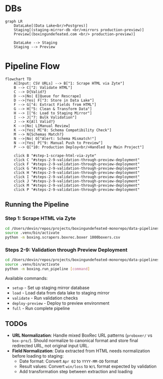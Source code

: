# DBs

```mermaid
graph LR
    DataLake[(Data Lake<br/>Postgres)] 
    Staging[(staging-mirror-db <br/>mirrors production-preview)]
    Preview[(boxingundefeated.com <br/> production-preview)]
    
    DataLake --> Staging
    Staging --> Preview
```

# Pipeline Flow

```mermaid
flowchart TD
    A[Input: CSV URLs] --> B["1: Scrape HTML via Zyte"]
    B --> C["2: Validate HTML"]
    C --> D{Valid?}
    D -->|No| E[Queue for Rescrape]
    D -->|Yes| F["3: Store in Data Lake"]
    F --> G["4: Extract Fields from HTML"]
    G --> H["5: Clean & Transform Data"]
    H --> I["6: Load to Staging Mirror"]
    I --> J["7: Bulk Validation"]
    J --> K{All Valid?}
    K -->|No| L[Manual Review]
    K -->|Yes| M["8: Schema Compatibility Check"]
    M --> N{Schemas Match?}
    N -->|No| O["Alert: Schema Mismatch!"]
    N -->|Yes| P["9: Manual Push to Preview"]
    P --> Q["10: Production Deploy<br/>Handled by Main Project"]
    
    click B "#step-1-scrape-html-via-zyte"
    click C "#steps-2-9-validation-through-preview-deployment"
    click F "#steps-2-9-validation-through-preview-deployment"
    click G "#steps-2-9-validation-through-preview-deployment"
    click H "#steps-2-9-validation-through-preview-deployment"
    click I "#steps-2-9-validation-through-preview-deployment"
    click J "#steps-2-9-validation-through-preview-deployment"
    click M "#steps-2-9-validation-through-preview-deployment"
    click P "#steps-2-9-validation-through-preview-deployment"
```

## Running the Pipeline

### Step 1: Scrape HTML via Zyte
```bash
cd /Users/devin/repos/projects/boxingundefeated-monorepo/data-pipelines
source .venv/bin/activate
python -m boxing.scrapers.boxrec.boxer 1000boxers.csv
```

### Steps 2-9: Validation through Preview Deployment
```bash
cd /Users/devin/repos/projects/boxingundefeated-monorepo/data-pipelines
source .venv/bin/activate
python -m boxing.run_pipeline [command]
```

Available commands:
- `setup` - Set up staging mirror database
- `load` - Load data from data lake to staging mirror
- `validate` - Run validation checks
- `deploy-preview` - Deploy to preview environment
- `full` - Run complete pipeline

## TODOs

- **URL Normalization**: Handle mixed BoxRec URL patterns (`proboxer/` vs `box-pro/`). Should normalize to canonical format and store final redirected URL, not original input URL.
- **Field Normalization**: Data extracted from HTML needs normalization before loading to staging:
  - Date format: Convert `Apr 02` to `YYYY-MM-DD` format
  - Result values: Convert `win/loss` to `W/L` format expected by validation
  - Add transformation step between extraction and loading
